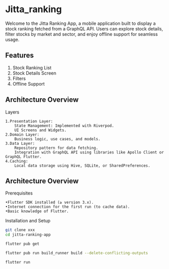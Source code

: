# Jitta_ranking

Welcome to the Jitta Ranking App, a mobile application built to display a stock ranking fetched from
a GraphQL API. Users can explore stock details, filter stocks by market and sector, and enjoy
offline support for seamless usage.

## Features

1. Stock Ranking List
2. Stock Details Screen
3. Filters
4. Offline Support

## Architecture Overview

Layers

	1.Presentation Layer:
	    State Management: Implemented with Riverpod.
        UI Screens and Widgets.
	2.Domain Layer:
	    Business logic, use cases, and models.
	3.Data Layer:
		Repository pattern for data fetching.
		Integration with GraphQL API using libraries like Apollo Client or GraphQL Flutter.
	4.Caching:
		Local data storage using Hive, SQLite, or SharedPreferences.

## Architecture Overview

Prerequisites

	•Flutter SDK installed (≥ version 3.x).
	•Internet connection for the first run (to cache data).
	•Basic knowledge of Flutter.

Installation and Setup

   ```bash
  git clone xxx
  cd jitta-ranking-app
   ```

   ```bash
  flutter pub get
   ```

   ```bash
  flutter pub run build_runner build --delete-conflicting-outputs
   ```

   ```bash
  flutter run
   ```